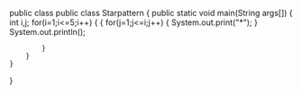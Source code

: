 public class public class Starpattern
{
    public static void main(String args[])
    {
        int i,j;
        for(i=1;i<=5;i++)
        {
            {
                for(j=1;j<=i;j++)
                {
                    System.out.print("*");
                }
                System.out.println();
                
            }
        }
    }
}
